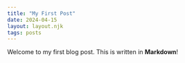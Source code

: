```yaml
---
title: "My First Post"
date: 2024-04-15
layout: layout.njk
tags: posts
---
```


Welcome to my first blog post. This is written in **Markdown**!
